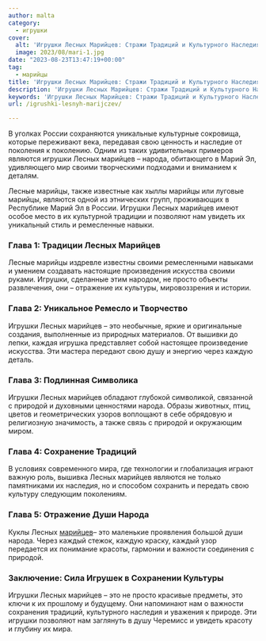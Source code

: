 ```yaml
---
author: malta
category:
  - игрушки
cover:
  alt: 'Игрушки Лесных Марийцев: Стражи Традиций и Культурного Наследия'
  image: 2023/08/mari-1.jpg
date: "2023-08-23T13:47:19+00:00"
tag:
  - марийцы
title: 'Игрушки Лесных Марийцев: Стражи Традиций и Культурного Наследия'
description: 'Игрушки Лесных Марийцев: Стражи Традиций и Культурного Наследия'
keywords: 'Игрушки Лесных Марийцев: Стражи Традиций и Культурного Наследия'
url: /igrushki-lesnyh-marijczev/

---
```

В уголках России сохраняются уникальные культурные сокровища, которые переживают века, передавая свою ценность и наследие от поколения к поколению. Одним из таких удивительных примеров являются игрушки Лесных марийцев – народа, обитающего в Марий Эл, удивляющего мир своими творческими подходами и вниманием к деталям.

Лесные марийцы, также известные как хыллы марийцы или луговые марийцы, являются одной из этнических групп, проживающих в Республике Марий Эл в России. Игрушки Лесных марийцев имеют особое место в их культурной традиции и позволяют нам увидеть их уникальный стиль и ремесленные навыки.

### **Глава 1: Традиции Лесных Марийцев**

Лесные марийцы издревле известны своими ремесленными навыками и умением создавать настоящие произведения искусства своими руками. Игрушки, сделанные этим народом, не просто объекты развлечения, они – отражение их культуры, мировоззрения и истории.

### **Глава 2: Уникальное Ремесло и Творчество**

Игрушки Лесных марийцев – это необычные, яркие и оригинальные создания, выполненные из природных материалов. От вышивки до лепки, каждая игрушка представляет собой настоящее произведение искусства. Эти мастера передают свою душу и энергию через каждую деталь.

### **Глава 3: Подлинная Символика**

Игрушки Лесных марийцев обладают глубокой символикой, связанной с природой и духовными ценностями народа. Образы животных, птиц, цветов и геометрических узоров воплощают в себе обрядовую и религиозную значимость, а также связь с природой и окружающим миром.

### **Глава 4: Сохранение Традиций**

В условиях современного мира, где технологии и глобализация играют важную роль, вышивка Лесных марийцев являются не только памятниками их наследия, но и способом сохранить и передать свою культуру следующим поколениям.

### **Глава 5: Отражение Души Народа**

Куклы Лесных [марийцев](https://www.mariel.ru/)– это маленькие проявления большой души народа. Через каждый стежок, каждую краску, каждый узор передается их понимание красоты, гармонии и важности соединения с природой.

### **Заключение: Сила Игрушек в Сохранении Культуры**

Игрушки Лесных марийцев – это не просто красивые предметы, это ключи к их прошлому и будущему. Они напоминают нам о важности сохранения традиций, культурного наследия и уважения к природе. Эти игрушки позволяют нам заглянуть в душу Черемисс и увидеть красоту и глубину их мира.
